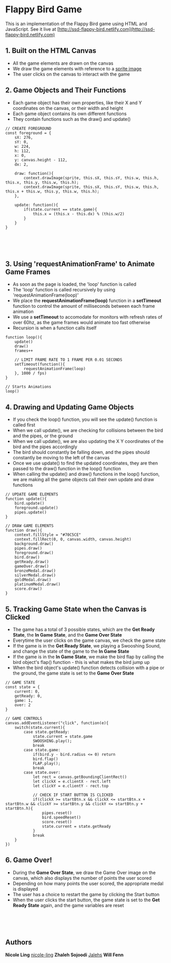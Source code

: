 # Flappy Bird Game
This is an implementation of the Flappy Bird game using HTML and JavaScript. See it live at [http://ssd-flappy-bird.netlify.com](http://ssd-flappy-bird.netlify.com)

## 1. Built on the HTML Canvas
- All the game elements are drawn on the canvas
- We draw the game elements with reference to a [sprite image](http://ssd-flappy-bird.netlify.com/images/sprite.png)
- The user clicks on the canvas to interact with the game

## 2. Game Objects and Their Functions
- Each game object has their own properties, like their X and Y coordinates on the canvas, or their width and height
- Each game object contains its own different functions
- They contain functions such as the draw() and update()
```
// CREATE FOREGROUND
const foreground = {
    sX: 276,
    sY: 0,
    w: 224,
    h: 112,
    x: 0,
    y: canvas.height - 112,
    dx: 2,

    draw: function(){
        context.drawImage(sprite, this.sX, this.sY, this.w, this.h, this.x, this.y, this.w, this.h);
        context.drawImage(sprite, this.sX, this.sY, this.w, this.h, this.x + this.w, this.y, this.w, this.h);
    },

    update: function(){
        if(state.current == state.game){
            this.x = (this.x - this.dx) % (this.w/2)
        }
    }
}
```
<br/>
<br/>
<br/>

## 3. Using 'requestAnimationFrame' to Animate Game Frames
- As soon as the page is loaded, the 'loop' function is called
- The 'loop' function is called recursively by using 'requestAnimationFrame(loop)'
- We place the **requestAnimationFrame(loop)** function in a **setTimeout** function to control the amount of milliseconds between each frame animation
- We use a **setTimeout** to accomodate for monitors with refresh rates of over 60hz, as the game frames would animate too fast otherwise
- Recursion is when a function calls itself
```
function loop(){
    update()
    draw()
    frames++

    // LIMIT FRAME RATE TO 1 FRAME PER 0.01 SECONDS
    setTimeout(function(){
        requestAnimationFrame(loop)
    }, 1000 / fps)
}

// Starts Animations
loop()
```

## 4. Drawing and Updating Game Objects
- If you check the loop() function, you will see the update() function is called first
- When we call update(), we are checking for collisions between the bird and the pipes, or the ground
- When we call update(), we are also updating the X Y coordinates of the bird and the pipes accordingly
- The bird should constantly be falling down, and the pipes should constantly be moving to the left of the canvas
- Once we use update() to find the updated coordinates, they are then passed to the draw() function in the loop() function
- When calling the update() and draw() functions in the loop() function, we are making all the game objects call their own update and draw functions
```
// UPDATE GAME ELEMENTS
function update(){
    bird.update()
    foreground.update()
    pipes.update()
}

// DRAW GAME ELEMENTS
function draw(){
    context.fillStyle = "#70C5CE"
    context.fillRect(0, 0, canvas.width, canvas.height)
    background.draw()
    pipes.draw()
    foreground.draw()
    bird.draw()
    getReady.draw()
    gameOver.draw()
    bronzeMedal.draw()
    silverMedal.draw()
    goldMedal.draw()
    platinumMedal.draw()
    score.draw()
}
```

## 5. Tracking Game State when the Canvas is Clicked
- The game has a total of 3 possible states, which are the **Get Ready State**, the **In Game State**, and the **Game Over State**
- Everytime the user clicks on the game canvas, we check the game state
- If the game is in the **Get Ready State**, we playing a Swooshing Sound, and change the state of the game to the **In Game State**
- If the game is in the **In Game State**, we make the bird flap by calling the bird object's flap() function - this is what makes the bird jump up
- When the bird object's update() function detects collision with a pipe or the ground, the game state is set to the **Game Over State**
```
// GAME STATE
const state = {
    current: 0,
    getReady: 0,
    game: 1,
    over: 2
}

// GAME CONTROLS
canvas.addEventListener("click", function(e){
    switch(state.current){
        case state.getReady:
            state.current = state.game
            SWOOSHING.play();
            break
        case state.game:
            if(bird.y - bird.radius <= 0) return
            bird.flap()
            FLAP.play();
            break
        case state.over:
            let rect = canvas.getBoundingClientRect()
            let clickX = e.clientX - rect.left
            let clickY = e.clientY - rect.top

            // CHECK IF START BUTTON IS CLICKED
            if(clickX >= startBtn.x && clickX <= startBtn.x + startBtn.w && clickY >= startBtn.y && clickY <= startBtn.y + startBtn.h){
                pipes.reset()
                bird.speedReset()
                score.reset()
                state.current = state.getReady
            }
            break
    }
})
```

## 6. Game Over!
- During the **Game Over State**, we draw the Game Over image on the canvas, which also displays the number of points the user scored
- Depending on how many points the user scored, the appropriate medal is displayed
- The user has a choice to restart the game by clicking the Start button
- When the user clicks the start button, the game state is set to the **Get Ready State** again, and the game variables are reset
<br/>
<br/>
<br/>

## Authors
**Nicole Ling** [nicole-ling](http://www.github.com/nicole-ling)
**Zhaleh Sojoodi** [Jalehs](http://www.github.com/Jalehs)
**Will Fenn**
